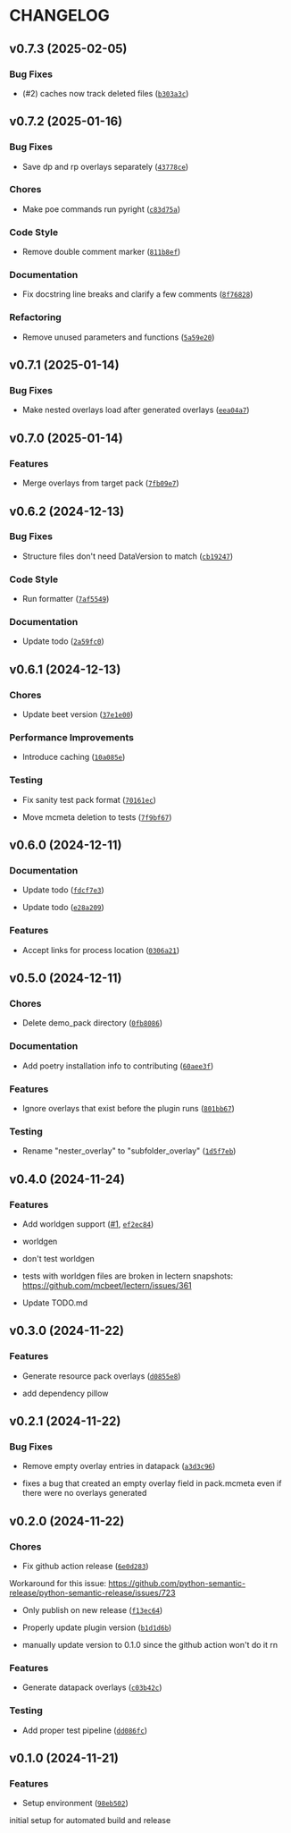 # CHANGELOG


## v0.7.3 (2025-02-05)

### Bug Fixes

- (#2) caches now track deleted files
  ([`b303a3c`](https://github.com/BPR02/Observer/commit/b303a3cd0d8e2f396d5e9ddebb1c171d1c04c8ad))


## v0.7.2 (2025-01-16)

### Bug Fixes

- Save dp and rp overlays separately
  ([`43778ce`](https://github.com/BPR02/Observer/commit/43778ce3cae7e1486207e47cd6bb7807e5522f14))

### Chores

- Make poe commands run pyright
  ([`c83d75a`](https://github.com/BPR02/Observer/commit/c83d75a01122dbaaa64991b3b550b7cfe425a6c3))

### Code Style

- Remove double comment marker
  ([`811b8ef`](https://github.com/BPR02/Observer/commit/811b8ef114a276df9180f546046059ceab977752))

### Documentation

- Fix docstring line breaks and clarify a few comments
  ([`8f76828`](https://github.com/BPR02/Observer/commit/8f768288594bf9c1461f2e3489587b392ea5f1ec))

### Refactoring

- Remove unused parameters and functions
  ([`5a59e20`](https://github.com/BPR02/Observer/commit/5a59e20412f0fbed737d58ff0a8590849365b59b))


## v0.7.1 (2025-01-14)

### Bug Fixes

- Make nested overlays load after generated overlays
  ([`eea04a7`](https://github.com/BPR02/Observer/commit/eea04a7121e05ea4af46a153489c1d2a2f06fd0e))


## v0.7.0 (2025-01-14)

### Features

- Merge overlays from target pack
  ([`7fb09e7`](https://github.com/BPR02/Observer/commit/7fb09e74ee72e741bcbd5dc2b9dd0338eeb3bd89))


## v0.6.2 (2024-12-13)

### Bug Fixes

- Structure files don't need DataVersion to match
  ([`cb19247`](https://github.com/BPR02/Observer/commit/cb192474a41f77e9de57f398877fd46a2f3aeaa7))

### Code Style

- Run formatter
  ([`7af5549`](https://github.com/BPR02/Observer/commit/7af5549acf440cb9e46e590a68fddc7f83e3c45e))

### Documentation

- Update todo
  ([`2a59fc0`](https://github.com/BPR02/Observer/commit/2a59fc0b2dc98abbc69e2eee92694c64b5c48956))


## v0.6.1 (2024-12-13)

### Chores

- Update beet version
  ([`37e1e00`](https://github.com/BPR02/Observer/commit/37e1e00838872211eca455f51846acbc2f4f2868))

### Performance Improvements

- Introduce caching
  ([`10a085e`](https://github.com/BPR02/Observer/commit/10a085ebaf4a73c83a3caad742c1a3d27f0ae743))

### Testing

- Fix sanity test pack format
  ([`70161ec`](https://github.com/BPR02/Observer/commit/70161ec5164f724aaddc7eef3a555616aaad80bc))

- Move mcmeta deletion to tests
  ([`7f9bf67`](https://github.com/BPR02/Observer/commit/7f9bf67fbbeb5b028e00d0b733df41e95c483574))


## v0.6.0 (2024-12-11)

### Documentation

- Update todo
  ([`fdcf7e3`](https://github.com/BPR02/Observer/commit/fdcf7e30f48203e4620d0b344298ba1068a13b5b))

- Update todo
  ([`e28a209`](https://github.com/BPR02/Observer/commit/e28a20954c07a14db13f31ea99b7be9bb16fb909))

### Features

- Accept links for process location
  ([`0306a21`](https://github.com/BPR02/Observer/commit/0306a21fb221f5f5a0616c90e3db5964db4ba6f1))


## v0.5.0 (2024-12-11)

### Chores

- Delete demo_pack directory
  ([`0fb8086`](https://github.com/BPR02/Observer/commit/0fb8086b62297b500888fb5f1f4f0daf4a686870))

### Documentation

- Add poetry installation info to contributing
  ([`60aee3f`](https://github.com/BPR02/Observer/commit/60aee3fb858e980d7868518fdf1638118d0ead4e))

### Features

- Ignore overlays that exist before the plugin runs
  ([`801bb67`](https://github.com/BPR02/Observer/commit/801bb67d10e365234f213d3db4d1bf946e7c61f0))

### Testing

- Rename "nester_overlay" to "subfolder_overlay"
  ([`1d5f7eb`](https://github.com/BPR02/Observer/commit/1d5f7eb97aa8b84b8f7a98318efe975a10fb3ddc))


## v0.4.0 (2024-11-24)

### Features

- Add worldgen support ([#1](https://github.com/BPR02/Observer/pull/1),
  [`ef2ec84`](https://github.com/BPR02/Observer/commit/ef2ec848fbfd71d0aab4d2703a979573a4649c6d))

* worldgen

* don't test worldgen

- tests with worldgen files are broken in lectern snapshots:
  https://github.com/mcbeet/lectern/issues/361

* Update TODO.md


## v0.3.0 (2024-11-22)

### Features

- Generate resource pack overlays
  ([`d0855e8`](https://github.com/BPR02/Observer/commit/d0855e8dfce7a9f82edbbc641bcc7802e196f994))

- add dependency pillow


## v0.2.1 (2024-11-22)

### Bug Fixes

- Remove empty overlay entries in datapack
  ([`a3d3c96`](https://github.com/BPR02/Observer/commit/a3d3c969eda9cf485d37d81b95bafdab80c24d06))

- fixes a bug that created an empty overlay field in pack.mcmeta even if there were no overlays
  generated


## v0.2.0 (2024-11-22)

### Chores

- Fix github action release
  ([`6e0d283`](https://github.com/BPR02/Observer/commit/6e0d283250e8daeea710889e4a3b131c323d910d))

Workaround for this issue:
  https://github.com/python-semantic-release/python-semantic-release/issues/723

- Only publish on new release
  ([`f13ec64`](https://github.com/BPR02/Observer/commit/f13ec6475a7d5dda2622600b8fe839e08e455aff))

- Properly update plugin version
  ([`b1d1d6b`](https://github.com/BPR02/Observer/commit/b1d1d6b412c607ec821bc2f001395023a9464df6))

- manually update version to 0.1.0 since the github action won't do it rn

### Features

- Generate datapack overlays
  ([`c03b42c`](https://github.com/BPR02/Observer/commit/c03b42c08f2e669ccee4253d8dd0e33863d58ae9))

### Testing

- Add proper test pipeline
  ([`dd086fc`](https://github.com/BPR02/Observer/commit/dd086fc47503372a911302dad76cf8c5088367b2))


## v0.1.0 (2024-11-21)

### Features

- Setup environment
  ([`98eb502`](https://github.com/BPR02/Observer/commit/98eb50299cfc45725a89006e5cd5a74f5ce68659))

initial setup for automated build and release
